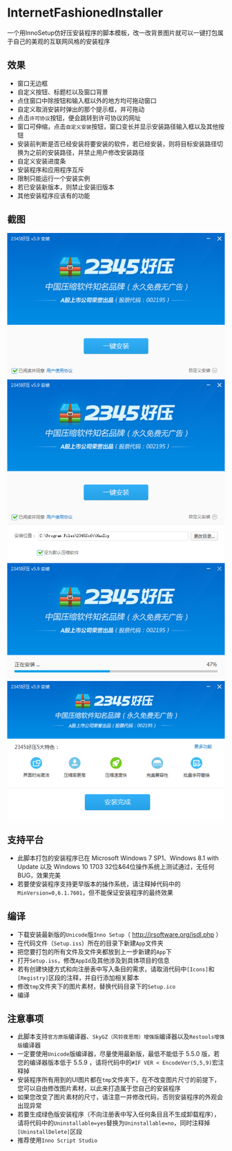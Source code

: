 # InternetFashionedInstaller
一个用InnoSetup仿好压安装程序的脚本模板，改一改背景图片就可以一键打包属于自己的美观的互联网风格的安装程序

## 效果
* 窗口无边框
* 自定义按钮、标题栏以及窗口背景
* 点住窗口中除按钮和输入框以外的地方均可拖动窗口
* 自定义取消安装时弹出的那个提示框，并可拖动
* 点击`许可协议`按钮，便会跳转到许可协议的网址
* 窗口可伸缩，点击`自定义安装`按钮，窗口变长并显示安装路径输入框以及其他按钮
* 安装前判断是否已经安装将要安装的软件，若已经安装，则将目标安装路径切换为之前的安装路径，并禁止用户修改安装路径
* 自定义安装进度条
* 安装程序和应用程序互斥
* 限制只能运行一个安装实例
* 若已安装新版本，则禁止安装旧版本
* 其他安装程序应该有的功能

## 截图
![01](/Snapshot/01.PNG)
![02](/Snapshot/02.PNG)
![03](/Snapshot/03.PNG)
![04](/Snapshot/04.PNG)

## 支持平台
* 此脚本打包的安装程序已在 Microsoft Windows 7 SP1、Windows 8.1 with Update 以及 Windows 10 1703 32位&64位操作系统上测试通过，无任何BUG，效果完美
* 若要使安装程序支持更早版本的操作系统，请注释掉代码中的`MinVersion=0,6.1.7601`，但不能保证安装程序的最终效果

## 编译
* 下载安装最新版的`Unicode`版`Inno Setup`（ http://jrsoftware.org/isdl.php ）
* 在代码文件（`Setup.iss`）所在的目录下新建`App`文件夹
* 把您要打包的所有文件及文件夹都放到上一步新建的`App`下
* 打开`Setup.iss`，修改`AppId`及其他涉及到具体项目的信息
* 若有创建快捷方式和向注册表中写入条目的需求，请取消代码中`[Icons]`和`[Registry]`区段的注释，并自行添加相关脚本
* 修改`tmp`文件夹下的图片素材，替换代码目录下的`Setup.ico`
* 编译

## 注意事项
* 此脚本支持`官方原版`编译器、`SkyGZ（风铃夜思雨）增强版`编译器以及`Restools增强版`编译器
* 一定要使用`Unicode`版编译器，尽量使用最新版，最低不能低于 5.5.0 版，若您的编译器版本低于 5.5.9 ，请将代码中的`#IF VER < EncodeVer(5,5,9)`宏注释掉
* 安装程序所有用到的UI图片都在`tmp`文件夹下，在不改变图片尺寸的前提下，您可以自由修改图片素材，以此来打造属于您自己的安装程序
* 如果您改变了图片素材的尺寸，请注意一并修改代码，否则安装程序的外观会出现异常
* 若要生成绿色版安装程序（不向注册表中写入任何条目且不生成卸载程序），请将代码中的`Uninstallable=yes`替换为`Uninstallable=no`，同时注释掉`[UninstallDelete]`区段
* 推荐使用`Inno Script Studio`
